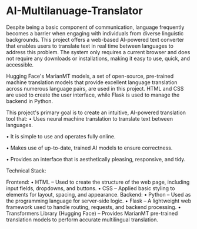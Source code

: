 # AI-Multilanuage-Translator

Despite being a basic component of communication, language frequently becomes a barrier when engaging with individuals from diverse linguistic backgrounds. This project offers a web-based AI-powered text converter that enables users to translate text in real time between languages to address this problem. The system only requires a current browser and does not require any downloads or installations, making it easy to use, quick, and accessible.

Hugging Face's MarianMT models, a set of open-source, pre-trained machine translation models that provide excellent language translation across numerous language pairs, are used in this project. HTML and  CSS are used to create the user interface, while Flask is used to manage the backend in Python.

This project's primary goal is to create an intuitive, AI-powered translation tool that:
•	Uses neural machine translation to translate text between languages.

•	It is simple to use and operates fully online.

•	Makes use of up-to-date, trained AI models to ensure correctness.

•	Provides an interface that is aesthetically pleasing, responsive, and tidy.

Technical Stack:

Frontend:
•	HTML – Used to create the structure of the web page, including input fields, dropdowns, and buttons.
•	CSS – Applied basic styling to elements for layout, spacing, and appearance.
Backend:
•	Python – Used as the programming language for server-side logic.
•	Flask – A lightweight web framework used to handle routing, requests, and backend processing.
•	Transformers Library (Hugging Face) – Provides MarianMT pre-trained translation models to perform accurate multilingual translation.

